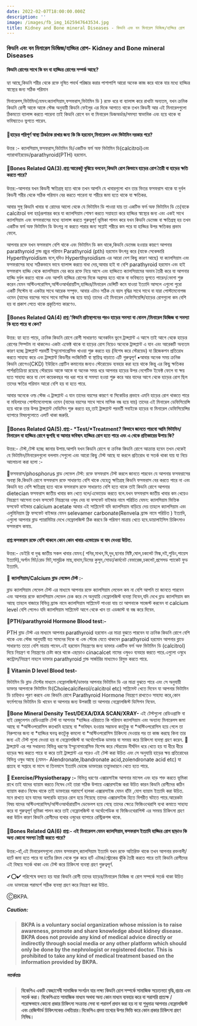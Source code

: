 ```yaml
---
date: 2022-02-07T18:00:00.000Z
description: ''
image: /images/fb_img_1625947643534.jpg
title: Kidney and Bone mineral Diseases - কিডনি এবং বন মিনারেল ডিজিজ/হাড্ডির রোগ
---
```


### কিডনি এবং বন মিনারেল ডিজিজ/হাড্ডির রোগ- Kidney and Bone mineral Diseases

#### কিডনি রোগের সাথে কি বন বা হাড্ডির রোগের সম্পর্ক আছে?

হ্যা আছে,কিডনি শরীর থেকে রক্তে দূষিত পদার্থ পরিষ্কার করার পাশাপাশি আরো অনেক কাজ করে থাকে যার মধ্যে হাড্ডির স্বাস্থ্যের জন্য সঠিক পরিমান

মিনারেলস,ভিটামিন(যেমন:ক্যালসিয়াম,ফসফরাস,ভিটামিন ডি ) রক্তে ধরে বা ব্যালান্স করে রাখাটা অন্যতম, যখন ক্রনিক কিডনি রোগী আস্তে আস্তে স্টেজ অনুযায়ী কিডনি ফেইলুর এর দিকে আগাতে থাকে তখন কিডনী আর এই মিনারেলগুলো ঠিকমতো ব্যালান্স করতে পারেনা তাই কিডনি রোগে বন বা মিনারেল ডিজঅর্ডার/সমস্যা স্বাভাবিক এবং হয়ে থাকে বা ভবিষ্যতেও ভুগতে পারেন.

#### 🚩হাড়ের পরিপূর্ণ স্বাস্থ্য  ঠিকঠাক রাখার জন্য কি কি হরমোন,মিনারেলস এবং ভিটামিন দরকার পরে?

উত্তর :- ক্যালসিয়াম,ফসফরাস,ভিটামিন ডি/একটিভ ফর্ম অফ ভিটামিন ডি(calcitrol)এবং প্যারাথাইরয়েড/parathyroid(PTH) হরমোন.

#### 🚩Bones Related QA(3).প্রশ্ন:আরেকটু বুঝিয়ে বলবেন,কিডনি রোগ কিভাবে হাড়ের রোগ তৈরী বা হাড়ের ক্ষতি করতে পারে?

উত্তর:-আপনার যখন কিডনী ক্ষতিগ্রস্থ হতে থাকে তখন আপনি যে খাবারগুলো খান তার ভিতর ফসফরাস থাকে যা দুর্বল কিডনী শরীর থেকে সঠিক পরিমান বের করতে পারেনা যা শরীরে জমা হতে থাকে যা ক্ষতিকর.

আবার সুস্থ কিডনি খাবার বা রোদের আলো থেকে যে ভিটামিন ডি পাওয়া যায় তা একটিভ ফর্ম অফ ভিটামিন ডি তে(যাকে calcitrol বলা হয়)রূপান্তর করে যা ক্যালসিয়াম শোষণ করতে সয়াহতা করে হাড্ডির স্বাস্থ্যের জন্য এবং একই সাথে ক্যালসিয়াম এবং ফসফরাসের মধ্যে ব্যালান্স করতে গুরুত্বপূর্ণ ভূমিকা পালন করে যখন কিডনি ডেমেজ বা ক্ষতিগ্রস্থ হয় তখন একটিভ ফর্ম অফ ভিটামিন ডি উৎপন্ন না করতে পারার জন্য সাপ্লাই শরীরে কম পরে যা হাড্ডির উপর ক্ষতিকর প্রভাব ফেলে.

আপনার রক্তে যখন ফসফরাস বেশি থাকে এবং ভিটামিন ডি কম থাকে,কিডনি ডেমেজ হওয়ার কারণে আপনার parathyroid গ্লান্ড প্রচুর পরিমান Parathyroid (pth) হরমোন উৎপন্ন করে (যাকে সেকেন্ডারি Hyperthyroidism বলে,যদিও Hyperthyroidism এর আরো বেশ কিছু কারণ আছে) যা ক্যালসিয়াম এবং ফসফরাসের মধ্যে সঠিকভাবে ভাবে ব্যালান্স করতে বাধা দেয়,আবার হাই বা বেশি parathyroid  হরমোন এবং হাই ফসফরাস হাড্ডি থেকে ক্যালসিয়াম বের করে রক্তে নিয়ে আসে এবং হাড্ডিতে ক্যালসিয়ামের অভাব তৈরী করে যা আপনার হাড্ডি দুর্বল করতে থাকে এবং আপনি হাড্ডির রোগের দিকে অগ্রসর হতে থাকে বা ভবিষ্যতে ভুগতে পারেন/ভোগা শুরু করেন যেমন অস্টিওপরোসিস,অস্টিওআর্থরায়টিস,হাড্ডির/মিনারেল ডেন্সিটি কমে যাওয়া ইত্যাদি আসলে এগুলো পুরো একটি সিস্টেম যা একটার সাথে আরেক সম্পৃক্ত. আবার এটাও সঠিক যে বয়স বৃদ্ধির সাথে সাথে বা যারা পোস্টমেনোপজ ওমেন (যাদের বয়সের সাথে সাথে মাসিক বন্ধ হয়ে যায়) তাদের এই মিনারেল ডেফিসিয়েন্সি/হাড়ের রোগগুলো কম বেশি হয় বা প্রকাশ পেতে থাকে প্রকৃতিগত কারণেও.

#### 🚩Bones Related QA(4) প্রশ্ন:'কিডনি প্রতিস্থাপনের পরও হাড়ের সমস্যা বা বোনস /মিনারেল ডিজিজ বা সমস্যা কি হতে পারে বা কেন?

উত্তর: হ্যা হতে পাড়ে, ক্রনিক কিডনি রোগে রোগী সাধারণত অনেকদিন ভুগে ট্রান্সপ্লান্ট এ আসে তাই আগে থেকে হাড়ের রোগের সিম্পটম না থাকলেও একটা এফেক্ট থাকে বা হাড়ের রোগ নিয়েও অনেকে ট্রান্সপ্লান্ট এ যান এবং আরেকটি অন্যতম কারণ হচ্ছে ট্রান্সপ্লান্ট পরবর্তী ইম্মুনোসাপ্রেসিভ খাওয়া শুরু করতে হয় (বিশেষ করে স্টেরয়েড) যা রিজেকশন প্রতিরোধ করতে সাহায্য করে এবং ট্রান্সপ্লান্ট কিডনীর লংজিভিটি বা স্থায়িত্ব বাড়াতে এটি গুরুত্বপূর্ণ ▪️আবার অনেক সময় ক্রনিক কিডনি রোগেও(CKD) ইউরিনে প্রোটিন কমানোর জন্যও স্টেরোয়েড ব্যবহার করা হয়ে থাকে কিন্তু এর কিছু ক্ষতিকর পার্শপ্রতিক্রিয়া রয়েছে স্টেরয়েড আস্তে আস্তে বা অনেক সময় ধরে আপনার হাড়ের উপর নেগেটিভ ইফেক্ট ফেলে বা ক্ষয় হতে সাহায্য করে যা বেশ কয়েকবছর পর ধরা পরে বা সমস্যা হওয়া শুরু করে আর যাদের আগে থেকে হাড়ের রোগ ছিল তাদের ক্ষতির পরিমান আরো বেশি হয় বা হতে পারে.

আবার অনেকে ওল্ড স্টেজ এ ট্রান্সপ্লান্ট এ যান তাদের বয়সের কারণে বা সিকেডির প্রভাবে এমনি হাড়ের রোগ থাকতে পারে বা মহিলাদের পোস্টমেনোপজে ওমেন (যাদের বয়সের সাথে সাথে মাসিক বন্ধ হয়ে যায়) তাদের এই মিনারেল ডেফিসিয়েন্সি হয়ে থাকে তার উপর ট্রান্সপ্লান্ট মেডিসিন শুরু করতে হয়,তাই ট্রান্সপ্লান্ট পরবর্তী সবাইকে হাড়ের বা মিনারেল ডেফিসিয়েন্সির ব্যাপারে বিষয়গুলোতে এলার্ট থাকা জরুরি.

#### 🚩Bones Related QA(5).প্রশ্ন:- \*Test/\*Treatment? কিভাবে জানতে পারবো আমি ভিটামিন/মিনারেল বা হাড্ডির রোগে ভুগছি বা আমার ভবিষ্যৎ হাড্ডির রোগ হতে পারে এবং এ থেকে প্রতিকারের উপায় কি?

উত্তর:- টেস্ট,টেস্ট হচ্ছে জানার উপায়.আপনি যখন কিডনি রোগে বা ক্রনিক কিডনি রোগে আক্রান্ত হবেন তখন থেকেই যে ভিটামিন/মিনারেলগুলো বললাম সেগুলো এবং আরো কিছু টেস্ট আছে যা করলে প্রতিরোধ বা সতর্ক থাকা যায় যা নিচে আলোচনা করা হলো :-

🔷️ফসফরাস/phosphorus ব্লাড লেভেল টেস্ট: রক্তে ফসফরাস টেস্ট করলে জানতে পারবেন যে আপনার ফসফরাসের অবস্থা কি.কিডনি রোগে ফসফরাস রক্তে সাধারণত বেশি থাকে যেহেতু ক্ষতিগ্রস্থ কিডনি ফসফরাস বের করতে পারে না এবং কিডনি যত বেশি ক্ষতিগ্রস্থ হতে থাকে ফসফরাস রক্তে সাধারণত বেশি হতে থাকে তাই কিডনি রোগে আপনার dietecian ফসফরাস জাতীয় খাবার কম খেতে বলে/এভোয়েড করতে বলে.যখন ফসফরাস জাতীয় খাবার কম খেয়েও নিয়ন্ত্রণে আসেনা তখন ফসফেট নিয়ন্ত্রনের ওষুধ দেয় যা ফসফেট বাইন্ডার নামে পরিচিত যেমন: ক্যালসিয়াম ভিত্তিক ফসফেট বাইন্ডার calcium acetate আবার এই সাপ্লিমেন্ট যদি ক্যালসিয়াম বাড়িয়ে দেয় তাহলে ক্যালসিয়াম এবং এলুমিনিয়াম ফ্রি ফসফেট বাইন্ডার যেমন selevamer carbonate(Renvela ব্র্যান্ড নামে পরিচিত ) ইত্যাদি,  এগুলো আপনার ব্লাড প্যারামিটার দেখে নেফ্রোলজিস্ট ঠিক করবে কি পরিমাণ মাত্রায় খেতে হবে.ডায়ালাইসিস চিকিৎসাও ফসফরাস কমায়.

#### প্রশ্ন:ফসফরাস রক্তে বেশি থাকলে কোন কোন খাবার এভোয়েড বা বাদ দেওয়া উচিত.

উত্তর:- ডেইরি বা দুগ্ধ জাতীয় সকল খাবার যেমন:( পনির,মাখন,ঘি,দুধ,ছানার মিষ্টি,ঘোল,চকলেট মিল্ক,দই,পুডিং,পায়েস ইত্যাদি),অর্গান মিট/রেড মিট,সামুদ্রিক মাছ,বাদাম,ডিমের কুসুম,সোডা/কার্বনেট বেভারেজ,চকলেট,প্রসেসড প্যাকেট ফুড ইত্যাদি.

**🔷️ ক্যালসিয়াম/Calcium ব্লাড লেভেল টেস্ট :**-

ব্লাড ক্যালসিয়াম লেভেল টেস্ট এর মাধ্যমে আপনার রক্তে ক্যালসিয়াম লেভেল কম না বেশি আপনি তা জানতে পারবেন এবং আপনার রক্তে ক্যালসিয়াম লেভেল চেক করে সে অনুযায়ি নেফ্রোলজিস্ট ব্যবস্থা নিবেন,যদি দেখে ব্লাড ক্যালসিয়াম কম আছে তাহলে বাজারে বিভিন্ন ব্র্যান্ড নামে ক্যালসিয়াম সাপ্লিমেন্ট পাওয়া যায় তা আপনাকে সাজেস্ট করবেন বা calcium level বেশি পেলেও যদি ক্যালসিয়াম সাপ্লিমেন্ট আগে থেকে খান তা এডজাস্ট বা বন্ধ করে দিবেন.

**🔷️PTH/parathyroid Hormone Blood test:-**

PTH ব্লাড টেস্ট এর মাধ্যমে আপনার parathyroid  হরমোন এর মাত্রা বুঝতে পারবেন যা ক্রনিক কিডনি রোগে বেশি থাকে এবং স্টেজ আনুযায়ী যত সামনের দিকে বা এন্ড স্টেজে যেতে থাকবেন parathyroid হরমোন আপনার ব্লাডে সাধারণত ততো বেশি মাত্রায় পাবেন.এই হরমোন নিয়ন্ত্রণের জন্য ডাক্তার একটিভ ফর্ম অফ ভিটামিন ডি (calcitrol) দিয়ে নিয়ন্ত্রণ বা নিয়ন্ত্রণের চেষ্টা করে থাকে এছাড়াও cinacalcet নামের ওষুধও ব্যবহার করতে পারে.এগুলো ওষুধে কন্ট্রোল/নিয়ন্ত্রণ নাহলে ডাক্তার parathyroid  গ্লান্ড সার্জারির মাধ্যমেও রিমুভ করতে পারে.

**🔷️ Vitamin D level Blood test-**

ভিটামিন ডি ব্লাড টেস্টের মাধ্যমে নেফ্রোলজিস্ট/ডাক্তার আপনার ভিটামিন ডি এর মাত্রা বুঝতে পারে এবং সে অনুযায়ী ডাক্তার আপনাকে ভিটামিন ডি(Cholecalciferol/calcitrol etc) সাপ্লিমেন্ট খেতে দিবেন যা আপনার  ভিটামিন ডি চাহিদাও পূরণ করবে এবং কিডনি রোগে Parathyroid Hormone নিয়ন্ত্রণে রাখতেও সাহায্য করে,কোন ফর্মেশনের ভিটামিন ডি খাবেন বা আপনার জন্য উপকারী তা আপনার নেফ্রোলজিস্ট ডিসিশন নিবেন.

**🔷️Bone Mineral Density Test/DEXA/DXA SCAN/XRAY-** এই টেস্টগুলো রেডিওগ্রাফি বা হাই রেজুলেশন রেডিওগ্রাফি টেস্ট যা আপনার \*হাড্ডির এরিয়াতে কি পরিমান ক্যালসিয়াম এবং অন্যান্য মিনারেলস জমা আছে বা \*অস্টিওপরোসিস কতখানি হয়েছে বা \*ভবিষ্যৎ হওয়ার সম্ভাবনা কতটুকু বা \*অস্টিওপরোসিস হয়ে গেলে তা নিরুপনের জন্য বা \*হাড্ডির ঘনত্ব কতটুকু কমলো বা \*অস্টিওপরোসিস চিকিৎসা দেওয়ার পর তা কাজ করছে কিনা তার জন্য এই টেস্ট গুলো দেওয়া হয় বা নেফ্রোলজিস্ট বা অর্থোপেডিক ডাক্তার বা সমন্বয় করে চিকিৎসা ব্যবস্থা গ্রহণ করেন. 🌻 ট্রান্সপ্লান্ট এর পর সধারনত বিভিন্ন ধরণের ইম্মুনোসাপ্রেসিভ বিশেষ করে স্টেরয়েড দীর্ঘদিন ধরে খেতে হয় যা ধীরে ধীরে হাড়ের ক্ষয় করতে পারে বা করে তাই ট্রান্সপ্লান্ট এর পরেও এই টেস্ট করা উচিত এবং সে অনুযায়ি হাড়ের ক্ষয় প্রতিরোধের বিভিন্ন ওষুধ আছে (যেমন- Alendronate,Ibandronate acid,zolendronate acid etc) যা প্রত্যহ বা সপ্তাহে বা মাসে বা তিনমাসে ইত্যাদি ডোজে ডাক্তারের তত্ত্বাবধায়নে খেতে হতে পারে.

**🔷️ Exercise/Physiotherapy :-** বিভিন্ন ধরণের এক্সারসাইজ আপনার মাসেল এবং হাড় শক্ত করতে ভূমিকা রাখে তাই যাদের ব্যায়াম করতে নিষেধ নেই তারা সঠিক উপায়ে এক্সারসাইজ করা উচিত কারন কিডনি রোগীদের কঠিন ব্যায়াম করাও নিষেধ থাকে তাই ডাক্তারের পরামর্শে হালকা এক্সারসাইজ যেমন হাঁটা ,যোগ ব্যায়াম ইত্যাদি করা উচিত. মনে রাখতে হবে যাদের অলরেডি হাড়ের রোগ হয়ে গিয়েছে তাদের এক্সারসাইজ হিতে বিপরীত ঘটাতে পারে.আরেকটা বিষয় যাদের অস্টিওপরোসিস/অস্টিওআর্থারায়টিস ডেভেলপ হয়ে গেছে তাদের ক্ষেত্রে ফিজিওথেরাপি ব্যথা কমাতে সাহায্য করে বা গুরুত্বপূর্ণ ভূমিকা পালন করে তাই নেফ্রোলজিস্ট বা অর্থোপেডিক বা ফিজিওথেরাপিস্ট এর সমন্বয় চিকিৎসা গ্রহণ করা উচিন কারণ কিডনি রোগীদের ব্যথার ওষুধের ব্যাপারে রেস্ট্রিকশন্স থাকে.

#### 🚩Bones Related QA(6) প্রশ্ন:- এই মিনারেলস যেমন ক্যালসিয়াম,ফসফরাস ইত্যাদি হাড্ডির রোগ ছাড়াও কি অন্য কোনো সমস্যা তৈরী করতে পারে?

উত্তর:-হাঁ,এই মিনারেলসগুলো যেমন ফসফরাস,ক্যালসিয়াম ইত্যাদি যখন রক্তে অতিরিক্ত থাকে তখন আপনার রক্তনালী/হার্টে জমা হতে পারে যা হার্টের রিদম থেকে শুরু করে হার্ট এটাক/স্ট্রোকের ঝুঁকি তৈরী করতে পারে তাই কিডনি রোগীদের এই বিষয়ে সতর্ক থাকা এবং টেস্ট করে চিকিৎসা ব্যবস্থা গ্রহণ গুরুত্বপূর্ণ.

✔⭕✔ পরিশেষে বলতে হয় যারা কিডনি রোগী তাদের হাড়ের/মিনারেল ডিজিজ বা রোগ সম্পর্কে সতর্ক থাকা উচিত এবং ডাক্তারের পরামর্শে সঠিক ব্যবস্থা গ্রহণ করে নিয়ন্ত্রণ করা উচিত.

ⒸBKPA.

##### **Caution:**

> **BKPA is a voluntary social organization whose mission is to raise awareness, promote and share knowledge about kidney disease. BKPA does not provide any kind of medical advice directly or indirectly through social media or any other platform which should only be done by the nephrologist or registered doctor. This is prohibited to take any kind of medical treatment based on the information provided by BKPA.**

##### **সতর্কতাঃ**

> **বিকেপিএ একটি স্বেচ্ছাসেবী সামাজিক সংগঠন যার লক্ষ্য কিডনি রোগ সম্পর্কে সামাজিক সচেতনতা বৃদ্ধি,প্রচার এবং সতর্ক করা। বিকেপিএতে সামাজিক মাধ্যম অথবা অন্য কোন মাধ্যম ব্যবহার করে বা সরাসরি প্রত্যক্ষ / পরোক্ষভাবে কোনো প্রকার চিকিৎসা সংক্রান্ত সেবা বা পরামর্শ প্রদান করা হয় না যা শুধুমাত্র আপনার নেফ্রোলজিস্ট এবং রেজিস্টার্ড চিকিৎসকের এখতিয়ার।বিকেপিএ প্রদত্ত তথ্যের উপর ভিত্তি করে কোন প্রকার চিকিৎসা গ্রহণ নিষিদ্ধ।**
